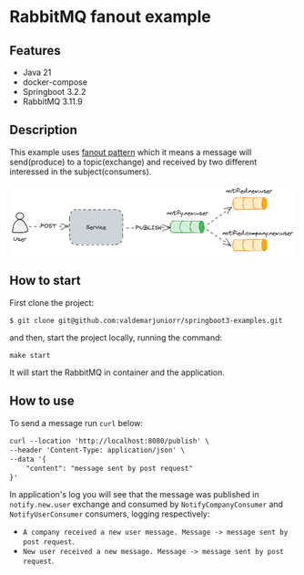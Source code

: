 # RabbitMQ fanout example

## Features

- Java 21
- docker-compose
- Springboot 3.2.2
- RabbitMQ 3.11.9

## Description

This example uses [fanout pattern](https://en.wikipedia.org/wiki/Fan-out_(software)) which it means a message will
send(produce) to a topic(exchange) and received by two different interessed in the subject(consumers).

![diagram.png](assets%2Fdiagram.png)

## How to start

First clone the project:

```
$ git clone git@github.com:valdemarjuniorr/springboot3-examples.git
```

and then, start the project locally, running the command:

```
make start
```

It will start the RabbitMQ in container and the application.

## How to use

To send a message run `curl` below:

```
curl --location 'http://localhost:8080/publish' \
--header 'Content-Type: application/json' \
--data '{
    "content": "message sent by post request"
}'
```

In application's log you will see that the message was published in `notify.new.user` exchange and consumed
by `NotifyCompanyConsumer` and `NotifyUserConsumer` consumers, logging respectively:
- `A company received a new user message. Message -> message sent by post request`.
- `New user received a new message. Message -> message sent by post request`.
